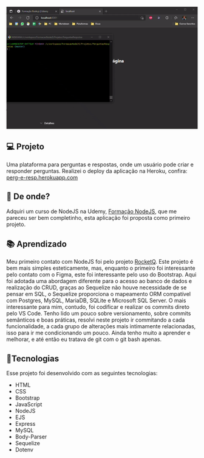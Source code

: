 ![](https://github.com/caiohscruz/Perguntas-e-Respostas/blob/master/public/images/projeto.gif?raw=true)

## :computer: Projeto

Uma plataforma para perguntas e respostas, onde um usuário pode criar e responder perguntas. Realizei o deploy da aplicação na Heroku, confira: [perg-e-resp.herokuapp.com](https://perg-e-resp.herokuapp.com/)

## :satellite: De onde?

Adquiri um curso de NodeJS na Udemy,  [Formação NodeJS](https://www.udemy.com/course/formacao-nodejs/), que me pareceu ser bem completinho, esta aplicação foi proposta como primeiro projeto.

## :books: Aprendizado

Meu primeiro contato com NodeJS foi pelo projeto [RocketQ](https://github.com/caiohscruz/RocketQ). Este projeto é bem mais simples esteticamente, mas, enquanto o primeiro foi interessante pelo contato com o Figma, este foi interessante pelo uso do Bootstrap. Aqui foi adotada uma abordagem diferente para o acesso ao banco de dados e realização do CRUD, graças ao Sequelize não houve necessidade de se pensar em SQL, o Sequelize proporciona o mapeamento ORM compatível com Postgres, MySQL, MariaDB, SQLite e Microsoft SQL Server. O mais interessante para mim, contudo, foi codificar e realizar os commits direto pelo VS Code. Tenho lido um pouco sobre versionamento, sobre commits semânticos e boas práticas, resolvi neste projeto ir commitando a cada funcionalidade, a cada grupo de alterações mais intimamente relacionadas, isso para ir me condicionando um pouco. Ainda tenho muito a aprender e melhorar, e até então eu tratava de git com o git bash apenas.

## :rocket:Tecnologias

Esse projeto foi desenvolvido com as seguintes tecnologias:

- HTML
- CSS
- Bootstrap
- JavaScript
- NodeJS
- EJS
- Express
- MySQL
- Body-Parser
- Sequelize
- Dotenv
